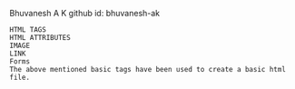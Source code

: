 

Bhuvanesh A K
github id: bhuvanesh-ak

    HTML TAGS
    HTML ATTRIBUTES
    IMAGE
    LINK
    Forms
    The above mentioned basic tags have been used to create a basic html file.
